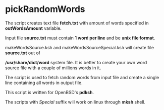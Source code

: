 # pickRandomWords

The script creates text file **fetch.txt** with amount of words specified in **outWordsAmount** variable.

Input file **source.txt** must contain **1 word per line** and be **unix file format**.

makeWordsSource.ksh and makeWordsSourceSpecial.ksh will create file **source.txt** out of

**/usr/share/dict/word** system file. It is better to create your own word source file with a couple of millions words in it.

The script is used to fetch random words from input file and create a single line containing all words in output file.

This script is written for OpenBSD's **pdksh**.

The scripts with *Special* suffix will work on linux through **mksh** shell.

